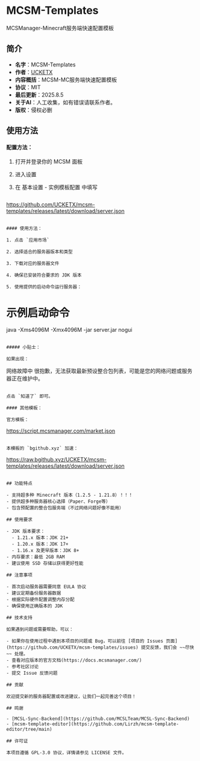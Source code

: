 # MCSM-Templates

MCSManager-Minecraft服务端快速配置模板

## 简介

- **名字**：MCSM-Templates
- **作者**：[UCKETX](https://github.com/UCKETX)
- **内容概括**：MCSM-MC服务端快速配置模板
- **协议**：MIT
- **最后更新**：2025.8.5
- **关于AI**：人工收集，如有错误请联系作者。
- **版权**：侵权必删

## 使用方法

#### 配置方法：

1. 打开并登录你的 MCSM 面板

2. 进入设置

3. 在 基本设置 - 实例模板配置 中填写 

   ```
  https://github.com/UCKETX/mcsm-templates/releases/latest/download/server.json
   ```

#### 使用方法：

1. 点击 `应用市场`

2. 选择适合的服务器版本和类型

3. 下载对应的服务器文件

4. 确保已安装符合要求的 JDK 版本

5. 使用提供的启动命令运行服务器：

   ```
   # 示例启动命令
   java -Xms4096M -Xmx4096M -jar server.jar nogui
   ```

##### 小贴士：

如果出现：

```
网络故障中
很抱歉，无法获取最新预设整合包列表，可能是您的网络问题或服务器正在维护中。
```

点击 `知道了` 即可。

#### 其他模板：

官方模板：

```
https://script.mcsmanager.com/market.json
```

本模板的 `bgithub.xyz` 加速：

```
https://raw.bgithub.xyz/UCKETX/mcsm-templates/releases/latest/download/server.json
```

## 功能特点

- 支持超多种 Minecraft 版本（1.2.5 - 1.21.8）！！！
- 提供超多种服务器核心选择（Paper、Forge等）
- 包含预配置的整合包服务端（不过网络问题好像不能用）

## 使用要求

- JDK 版本要求：
  - 1.21.x 版本：JDK 21+
  - 1.20.x 版本：JDK 17+
  - 1.16.x 及更早版本：JDK 8+
- 内存要求：最低 2GB RAM
- 建议使用 SSD 存储以获得更好性能

## 注意事项

- 首次启动服务器需要同意 EULA 协议
- 建议定期备份服务器数据
- 根据实际硬件配置调整内存分配
- 确保使用正确版本的 JDK

## 技术支持

如果遇到问题或需要帮助，可以：

- 如果你在使用过程中遇到本项目的问题或 Bug，可以前往 [项目的 Issues 页面](https://github.com/UCKETX/mcsm-templates/issues) 提交反馈，我们会 ~~尽快~~ 处理。
- 查看对应版本的官方文档(https://docs.mcsmanager.com/)
- 参考社区讨论
- 提交 Issue 反馈问题

## 贡献

欢迎提交新的服务器配置或改进建议，让我们一起完善这个项目！

## 鸣谢

- [MCSL-Sync-Backend](https://github.com/MCSLTeam/MCSL-Sync-Backend)
- [mcsm-template-editor](https://github.com/Lirzh/mcsm-template-editor/tree/main)

## 许可证

本项目遵循 GPL-3.0 协议，详情请参见 LICENSE 文件。